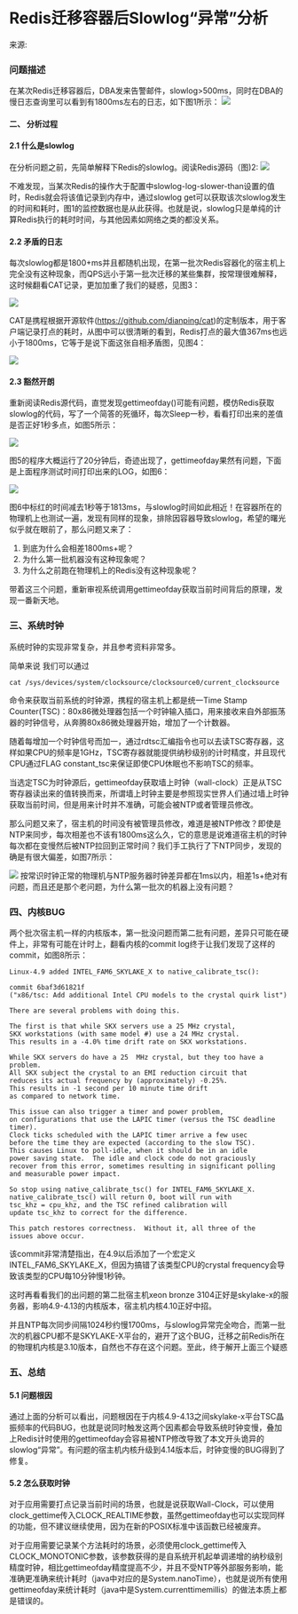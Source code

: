# Redis迁移容器后Slowlog“异常”分析

来源: 
### 问题描述

在某次Redis迁移容器后，DBA发来告警邮件，slowlog>500ms，同时在DBA的慢日志查询里可以看到有1800ms左右的日志，如下图1所示：
![](/images/case-6-1.webp)

#### 二、 分析过程

#### 2.1 什么是slowlog

在分析问题之前，先简单解释下Redis的slowlog。阅读Redis源码（图)2:
![](/images/case-6-2.webp)


不难发现，当某次Redis的操作大于配置中slowlog-log-slower-than设置的值时，Redis就会将该值记录到内存中，通过slowlog get可以获取该次slowlog发生的时间和耗时，图1的监控数据也是从此获得。也就是说，slowlog只是单纯的计算Redis执行的耗时时间，与其他因素如网络之类的都没关系。


#### 2.2 矛盾的日志

每次slowlog都是1800+ms并且都随机出现，在第一批次Redis容器化的宿主机上完全没有这种现象，而QPS远小于第一批次迁移的某些集群，按常理很难解释，这时候翻看CAT记录，更加加重了我们的疑惑，见图3：

![](/images/case-6-3.webp)

CAT是携程根据开源软件(https://github.com/dianping/cat)的定制版本，用于客户端记录打点的耗时，从图中可以很清晰的看到，Redis打点的最大值367ms也远小于1800ms，它等于是说下面这张自相矛盾图，见图4：

![](/images/case-6-4.webp)

#### 2.3 豁然开朗

重新阅读Redis源代码，直觉发现gettimeofday()可能有问题，模仿Redis获取slowlog的代码，写了一个简答的死循环，每次Sleep一秒，看看打印出来的差值是否正好1秒多点，如图5所示：

![](/images/case-6-5.webp)

图5的程序大概运行了20分钟后，奇迹出现了，gettimeofday果然有问题，下面是上面程序测试时间打印出来的LOG，如图6：

![](/images/case-6-6.webp)

图6中标红的时间减去1秒等于1813ms，与slowlog时间如此相近！在容器所在的物理机上也测试一遍，发现有同样的现象，排除因容器导致slowlog，希望的曙光似乎就在眼前了，那么问题又来了：

1. 到底为什么会相差1800ms+呢？
2. 为什么第一批机器没有这种现象呢？
3. 为什么之前跑在物理机上的Redis没有这种现象呢？

带着这三个问题，重新审视系统调用gettimeofday获取当前时间背后的原理，发现一番新天地。


### 三、系统时钟

系统时钟的实现非常复杂，并且参考资料非常多。

简单来说 我们可以通过

```
cat /sys/devices/system/clocksource/clocksource0/current_clocksource
```

命令来获取当前系统的时钟源，携程的宿主机上都是统一Time Stamp Counter(TSC)：80x86微处理器包括一个时钟输入插口，用来接收来自外部振荡器的时钟信号，从奔腾80x86微处理器开始，增加了一个计数器。

随着每增加一个时钟信号而加一，通过rdtsc汇编指令也可以去读TSC寄存器，这样如果CPU的频率是1GHz，TSC寄存器就能提供纳秒级别的计时精度，并且现代CPU通过FLAG constant_tsc来保证即使CPU休眠也不影响TSC的频率。

当选定TSC为时钟源后，gettimeofday获取墙上时钟（wall-clock）正是从TSC寄存器读出来的值转换而来，所谓墙上时钟主要是参照现实世界人们通过墙上时钟获取当前时间，但是用来计时并不准确，可能会被NTP或者管理员修改。

那么问题又来了，宿主机的时间没有被管理员修改，难道是被NTP修改？即使是NTP来同步，每次相差也不该有1800ms这么久，它的意思是说难道宿主机的时钟每次都在变慢然后被NTP拉回到正常时间？我们手工执行了下NTP同步，发现的确是有很大偏差，如图7所示：

![](/images/case-6-7.webp)
按常识时钟正常的物理机与NTP服务器时钟差异都在1ms以内，相差1s+绝对有问题，而且还是那个老问题，为什么第一批次的机器上没有问题？

### 四、内核BUG

两个批次宿主机一样的内核版本，第一批没问题而第二批有问题，差异只可能在硬件上，非常有可能在计时上，翻看内核的commit log终于让我们发现了这样的commit，如图8所示：

```
Linux-4.9 added INTEL_FAM6_SKYLAKE_X to native_calibrate_tsc():

commit 6baf3d61821f
("x86/tsc: Add additional Intel CPU models to the crystal quirk list")

There are several problems with doing this.

The first is that while SKX servers use a 25 MHz crystal,
SKX workstations (with same model #) use a 24 MHz crystal.
This results in a -4.0% time drift rate on SKX workstations.

While SKX servers do have a 25  MHz crystal, but they too have a problem.
All SKX subject the crystal to an EMI reduction circuit that
reduces its actual frequency by (approximately) -0.25%.
This results in -1 second per 10 minute time drift
as compared to network time.

This issue can also trigger a timer and power problem,
on configurations that use the LAPIC timer (versus the TSC deadline timer).
Clock ticks scheduled with the LAPIC timer arrive a few usec
before the time they are expected (according to the slow TSC).
This causes Linux to poll-idle, when it should be in an idle
power saving state.  The idle and clock code do not graciously
recover from this error, sometimes resulting in significant polling
and measurable power impact.

So stop using native_calibrate_tsc() for INTEL_FAM6_SKYLAKE_X.
native_calibrate_tsc() will return 0, boot will run with
tsc_khz = cpu_khz, and the TSC refined calibration will
update tsc_khz to correct for the difference.

This patch restores correctness.  Without it, all three of the
issues above occur.

```

该commit非常清楚指出，在4.9以后添加了一个宏定义INTEL_FAM6_SKYLAKE_X，但因为搞错了该类型CPU的crystal frequency会导致该类型的CPU每10分钟慢1秒钟。

这时再看看我们的出问题的第二批宿主机xeon bronze 3104正好是skylake-x的服务器，影响4.9-4.13的内核版本，宿主机内核4.10正好中招。

并且NTP每次同步间隔1024秒约慢1700ms，与slowlog异常完全吻合，而第一批次的机器CPU都不是SKYLAKE-X平台的，避开了这个BUG，迁移之前Redis所在的物理机内核是3.10版本，自然也不存在这个问题。至此，终于解开上面三个疑惑



### 五、总结

#### 5.1 问题根因

通过上面的分析可以看出，问题根因在于内核4.9-4.13之间skylake-x平台TSC晶振频率的代码BUG，也就是说同时触发这两个因素都会导致系统时钟变慢，叠加上Redis计时使用的gettimeofday会容易被NTP修改导致了本文开头诡异的slowlog“异常”。有问题的宿主机内核升级到4.14版本后，时钟变慢的BUG得到了修复。

#### 5.2 怎么获取时钟

对于应用需要打点记录当前时间的场景，也就是说获取Wall-Clock，可以使用clock_gettime传入CLOCK_REALTIME参数，虽然gettimeofday也可以实现同样的功能，但不建议继续使用，因为在新的POSIX标准中该函数已经被废弃。

对于应用需要记录某个方法耗时的场景，必须使用clock_gettime传入CLOCK_MONOTONIC参数，该参数获得的是自系统开机起单调递增的纳秒级别精度时钟，相比gettimeofday精度提高不少，并且不受NTP等外部服务影响，能准确更准确来统计耗时（java中对应的是System.nanoTime），也就是说所有使用gettimeofday来统计耗时（java中是System.currenttimemillis）的做法本质上都是错误的。







